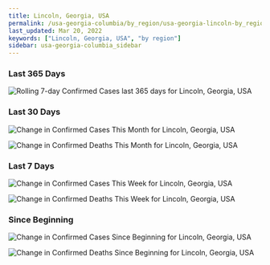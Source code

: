 ```yaml
---
title: Lincoln, Georgia, USA
permalink: /usa-georgia-columbia/by_region/usa-georgia-lincoln-by_region.html
last_updated: Mar 20, 2022
keywords: ["Lincoln, Georgia, USA", "by region"]
sidebar: usa-georgia-columbia_sidebar
---
```


<h3>Last 365 Days</h3>

![Rolling 7-day Confirmed Cases last 365 days for Lincoln, Georgia, USA](/covid_tracker/images/graphs/usa-georgia-lincoln-weekly_totals_graph.png)

<h3>Last 30 Days</h3>

![Change in Confirmed Cases This Month for Lincoln, Georgia, USA](/covid_tracker/images/graphs/usa-georgia-lincoln-delta_confirmed-30_days_graph.png)

![Change in Confirmed Deaths This Month for Lincoln, Georgia, USA](/covid_tracker/images/graphs/usa-georgia-lincoln-delta_deaths-30_days_graph.png)

<h3>Last 7 Days</h3>

![Change in Confirmed Cases This Week for Lincoln, Georgia, USA](/covid_tracker/images/graphs/usa-georgia-lincoln-delta_confirmed-7_days_graph.png)

![Change in Confirmed Deaths This Week for Lincoln, Georgia, USA](/covid_tracker/images/graphs/usa-georgia-lincoln-delta_deaths-7_days_graph.png)

<h3>Since Beginning</h3>

![Change in Confirmed Cases Since Beginning for Lincoln, Georgia, USA](/covid_tracker/images/graphs/usa-georgia-lincoln-delta_confirmed-since_beginning_graph.png)

![Change in Confirmed Deaths Since Beginning for Lincoln, Georgia, USA](/covid_tracker/images/graphs/usa-georgia-lincoln-delta_deaths-since_beginning_graph.png)
